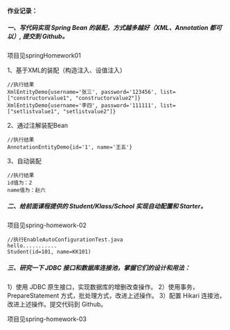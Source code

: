 #### 作业记录：

##### 一、写代码实现 Spring Bean 的装配，方式越多越好（XML、Annotation 都可以）, 提交到 Github。

项目见springHomework01

1、基于XML的装配（构造注入、设值注入）

```
//执行结果
XmlEntityDemo{username='张三', password='123456', list=["constructorvalue1", "constructorvalue2"]}
XmlEntityDemo{username='李四', password='111111', list=["setlistvalue1", "setlistvalue2"]}
```

2、通过注解装配Bean

```
//执行结果
AnnotationEntityDemo{id='1', name='王五'}
```

3、自动装配

```
//执行结果
id值为：2
name值为：赵六
```



##### 二、给前面课程提供的 Student/Klass/School 实现自动配置和 Starter。

项目见spring-homework-02

```
//执行EnableAutoConfigurationTest.java
hello...........
Student(id=101, name=KK101)
```



##### 三、研究一下 JDBC 接口和数据库连接池，掌握它们的设计和用法：

1）使用 JDBC 原生接口，实现数据库的增删改查操作。
2）使用事务，PrepareStatement 方式，批处理方式，改进上述操作。
3）配置 Hikari 连接池，改进上述操作。提交代码到 Github。

项目见spring-homework-03